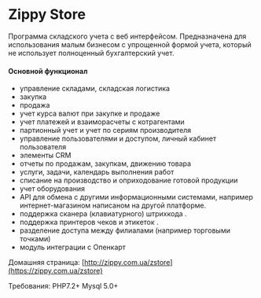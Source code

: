Zippy Store
========
Программа  складского  учета  с  веб интерфейсом. 
 Предназначена для использования малым бизнесом с упрощенной формой учета, который не использует полноценный бухгалтерский учет. 

 
  

#### Основной  функционал
 
* управление складами, складская логистика 
* закупка 
* продажа 
* учет курса валют при закупке и продаже 
* учет платежей и взаиморасчеты с котрагентами 
* партионный учет и учет по сериям производителя 
* управление пользователями и доступом, личный кабинет пользователя 
* элементы CRM 
* отчеты по продажам, закупкам, движению товара 
* услуги, задачи, календарь выполнения работ 
* списание на производство и оприходование готовой продукции 
* учет оборудования 
* API для обмена с другими информационными системами, например интернет-магазином написаном на другой платформе. 
* поддержка сканера (клавиатурного) штрихкода . 
* поддержка принтеров чеков и этикеток . 
* разделение доступа между филиалами (например торговыми точками) 
* модуль интеграции с  Опенкарт 

Домашняя страница:  [http://zippy.com.ua/zstore](https://zippy.com.ua/zstore)  

Требования: PHP7.2+    Mysql 5.0+ 
